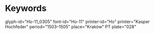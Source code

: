 # Keywords
glyph-id="Ho-11_0305"
font-id="Ho-11"
printer-id="Ho"
printer="Kasper Hochfeder"
period="1503–1505"
place="Kraków"
PT plate="028"
